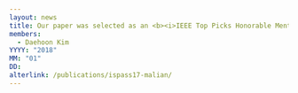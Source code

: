 ```yaml
---
layout: news
title: Our paper was selected as an <b><i>IEEE Top Picks Honorable Mention</i></b> (12 Top Picks and 9 Honorable Mentions among 112 top conference papers in computer architecture area).
members:
  - Daehoon Kim
YYYY: "2018"
MM: "01"
DD: 
alterlink: /publications/ispass17-malian/
---
```

